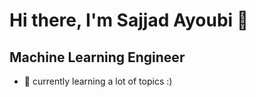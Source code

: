 # Hi there, I'm Sajjad Ayoubi 👋

## Machine Learning Engineer
- 🔬 currently learning a lot of topics :)

